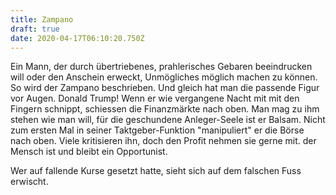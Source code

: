```yaml
---
title: Zampano
draft: true
date: 2020-04-17T06:10:20.750Z
---
```

Ein Mann, der durch übertriebenes, prahlerisches Gebaren beeindrucken will oder den Anschein erweckt, Unmögliches möglich machen zu können. So wird der Zampano beschrieben. Und gleich hat man die passende Figur vor Augen. Donald Trump! Wenn er wie vergangene Nacht mit mit den Fingern schnippt, schiessen die Finanzmärkte  nach oben. Man mag zu ihm stehen wie man will, für die geschundene Anleger-Seele ist er Balsam. Nicht zum ersten Mal in seiner Taktgeber-Funktion "manipuliert" er die Börse nach oben. Viele kritisieren ihn, doch den Profit nehmen sie gerne mit. der Mensch ist und bleibt ein Opportunist. 

Wer auf fallende Kurse gesetzt hatte, sieht sich auf dem falschen Fuss erwischt.
